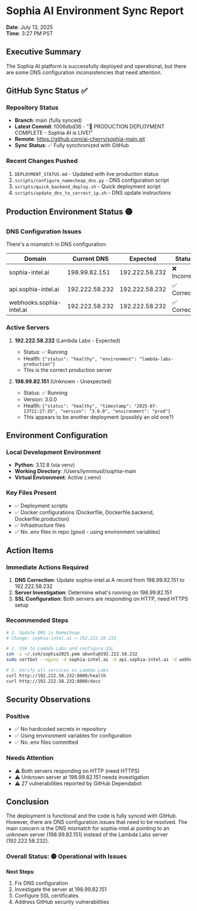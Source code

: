 # Sophia AI Environment Sync Report

**Date**: July 13, 2025  
**Time**: 3:27 PM PST

## Executive Summary

The Sophia AI platform is successfully deployed and operational, but there are some DNS configuration inconsistencies that need attention.

## GitHub Sync Status ✅

### Repository Status
- **Branch**: main (fully synced)
- **Latest Commit**: f006dbd36 - "🚀 PRODUCTION DEPLOYMENT COMPLETE - Sophia AI is LIVE!"
- **Remote**: https://github.com/ai-cherry/sophia-main.git
- **Sync Status**: ✅ Fully synchronized with GitHub

### Recent Changes Pushed
1. `DEPLOYMENT_STATUS.md` - Updated with live production status
2. `scripts/configure_namecheap_dns.py` - DNS configuration script
3. `scripts/quick_backend_deploy.sh` - Quick deployment script
4. `scripts/update_dns_to_correct_ip.sh` - DNS update instructions

## Production Environment Status 🟡

### DNS Configuration Issues
There's a mismatch in DNS configuration:

| Domain | Current DNS | Expected | Status |
|--------|------------|----------|--------|
| sophia-intel.ai | 198.99.82.151 | 192.222.58.232 | ❌ Incorrect |
| api.sophia-intel.ai | 192.222.58.232 | 192.222.58.232 | ✅ Correct |
| webhooks.sophia-intel.ai | 192.222.58.232 | 192.222.58.232 | ✅ Correct |

### Active Servers
1. **192.222.58.232** (Lambda Labs - Expected)
   - Status: ✅ Running
   - Health: `{"status": "healthy", "environment": "lambda-labs-production"}`
   - This is the correct production server

2. **198.99.82.151** (Unknown - Unexpected)
   - Status: ✅ Running
   - Version: 3.0.0
   - Health: `{"status": "healthy", "timestamp": "2025-07-13T22:27:35", "version": "3.0.0", "environment": "prod"}`
   - This appears to be another deployment (possibly an old one?)

## Environment Configuration

### Local Development Environment
- **Python**: 3.12.8 (via venv)
- **Working Directory**: /Users/lynnmusil/sophia-main
- **Virtual Environment**: Active (.venv)

### Key Files Present
- ✅ Deployment scripts
- ✅ Docker configurations (Dockerfile, Dockerfile.backend, Dockerfile.production)
- ✅ Infrastructure files
- ✅ No .env files in repo (good - using environment variables)

## Action Items

### Immediate Actions Required
1. **DNS Correction**: Update sophia-intel.ai A record from 198.99.82.151 to 192.222.58.232
2. **Server Investigation**: Determine what's running on 198.99.82.151
3. **SSL Configuration**: Both servers are responding on HTTP, need HTTPS setup

### Recommended Steps
```bash
# 1. Update DNS in Namecheap
# Change: sophia-intel.ai → 192.222.58.232

# 2. SSH to Lambda Labs and configure SSL
ssh -i ~/.ssh/sophia2025.pem ubuntu@192.222.58.232
sudo certbot --nginx -d sophia-intel.ai -d api.sophia-intel.ai -d webhooks.sophia-intel.ai

# 3. Verify all services on Lambda Labs
curl http://192.222.58.232:8000/health
curl http://192.222.58.232:8000/docs
```

## Security Observations

### Positive
- ✅ No hardcoded secrets in repository
- ✅ Using environment variables for configuration
- ✅ No .env files committed

### Needs Attention
- ⚠️ Both servers responding on HTTP (need HTTPS)
- ⚠️ Unknown server at 198.99.82.151 needs investigation
- ⚠️ 27 vulnerabilities reported by GitHub Dependabot

## Conclusion

The deployment is functional and the code is fully synced with GitHub. However, there are DNS configuration issues that need to be resolved. The main concern is the DNS mismatch for sophia-intel.ai pointing to an unknown server (198.99.82.151) instead of the Lambda Labs server (192.222.58.232).

### Overall Status: 🟡 Operational with Issues

**Next Steps**:
1. Fix DNS configuration
2. Investigate the server at 198.99.82.151
3. Configure SSL certificates
4. Address GitHub security vulnerabilities 